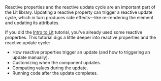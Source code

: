 Reactive properties and the reactive update cycle are an important part of the Lit library. Updating a reactive property can trigger a reactive update cycle, which in turn produces side effects—like re-rendering the element and updating its attributes.

If you did the [Intro to Lit](/tutorials/intro-to-lit/) tutorial, you've already used some reactive properties. This tutorial digs a little deeper into reactive properties and the reactive update cycle:

*   How reactive properties trigger an update (and how to triggering an update manually).
*   Customizing when the component updates.
*   Computing values during the update.
*   Running code after the update completes.






